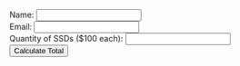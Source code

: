 <!DOCTYPE html>
<html lang="en">
<head>
    <meta charset="UTF-8">
    <meta name="viewport" content="width=device-width, initial-scale=1.0">
    <title>SSD Purchase Form</title>
</head>
<body>
    <div class="form-container">
        <form id="ssdForm">
            <div class="form-group">
                <label for="name">Name:</label>
                <input type="text" id="name" name="name" required>
            </div>
            <div class="form-group">
                <label for="email">Email:</label>
                <input type="text" id="email" name="email" required>
            </div>
            <div class="form-group">
                <label for="quantity">Quantity of SSDs ($100 each):</label>
                <input type="number" id="quantity" name="quantity" required>
            </div>
            <button type="button" onclick="calculateTotal()">Calculate Total</button>
            <div class="total" id="total"></div>
        </form>
    </div>
    <script>
        function calculateTotal() {
            const quantity = document.getElementById('quantity').value;
            const pricePerSSD = 100; // Price per SSD
            const total = quantity * pricePerSSD;
            document.getElementById('total').textContent = 'Total: $' + total;
        }
    </script>
</body>
</html>
